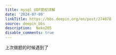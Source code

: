 ```yaml
---
title: mysql UDF提权详解
date: '2024-07-09'
linkTitle: https://bbs.deepin.org/en/post/274878
source: deepin_bbs
description:  Neko205 
disable_comments: true
---
```

上次做题的时候遇到了

